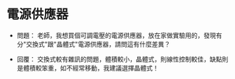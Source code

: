 # 電源供應器

- 問題：
  老師，我想買個可調電壓的電源供應器，放在家做實驗用的，發現有分"交換式"跟"晶體式"電源供應器，請問這有什麼差異？

- 回覆：
  交換式較有雜訊的問題，體積較小，晶體式，則線性控制較佳，缺點則是體積較笨重，如不經常移動，我建議選擇晶體式！

